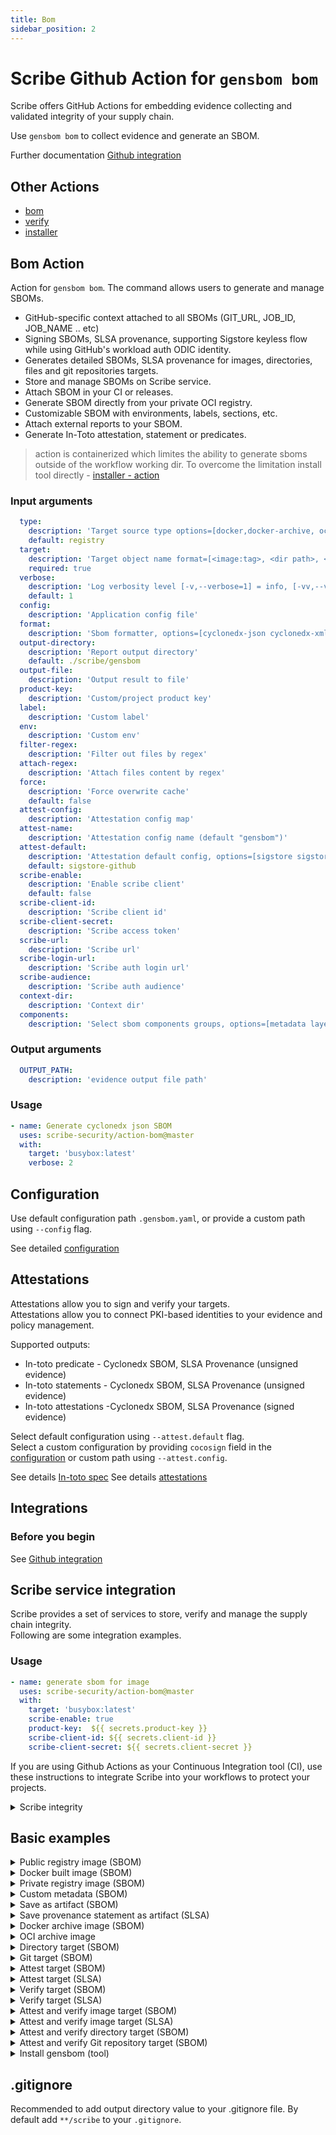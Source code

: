 ```yaml
---
title: Bom
sidebar_position: 2
---
```

# Scribe Github Action for `gensbom bom`
Scribe offers GitHub Actions for embedding evidence collecting and validated integrity of your supply chain.

Use `gensbom bom` to collect evidence and generate an SBOM.

Further documentation [Github integration](https://scribe-security.netlify.app/docs/ci-integrations/github/)


## Other Actions
* [bom](https://github.com/scribe-security/action-bom/README.md)
* [verify](https://github.com/scribe-security/action-verify/README.md)
* [installer](https://github.com/scribe-security/action-installer/README.md)
<!-- * [integrity report - action](https://github.com/scribe-security/action-report/README.md) -->

## Bom Action
Action for `gensbom bom`.
The command allows users to generate and manage SBOMs.
- GitHub-specific context attached to all SBOMs (GIT_URL, JOB_ID, JOB_NAME .. etc)
- Signing SBOMs, SLSA provenance, supporting Sigstore keyless flow while using GitHub's workload auth ODIC identity.
- Generates detailed SBOMs, SLSA provenance for images, directories, files and git repositories targets. 
- Store and manage SBOMs on Scribe service.
- Attach SBOM in your CI or releases.
- Generate SBOM directly from your private OCI registry.
- Customizable SBOM with environments, labels, sections, etc.
- Attach external reports to your SBOM.
- Generate In-Toto attestation, statement or predicates.

> action is containerized which limites the ability to generate sboms outside of the workflow working dir.
To overcome the limitation install tool directly - [installer - action](https://github.com/scribe-security/action-installer/README.md)

### Input arguments
```yaml
  type:
    description: 'Target source type options=[docker,docker-archive, oci-archive, dir, registry, git]'
    default: registry
  target:
    description: 'Target object name format=[<image:tag>, <dir path>, <git url>]'
    required: true
  verbose:
    description: 'Log verbosity level [-v,--verbose=1] = info, [-vv,--verbose=2] = debug'
    default: 1
  config:
    description: 'Application config file'
  format:
    description: 'Sbom formatter, options=[cyclonedx-json cyclonedx-xml attest-cyclonedx-json statement-cyclonedx-json predicate-cyclonedx-json attest-slsa statement-slsa predicate-slsa]'
  output-directory:
    description: 'Report output directory'
    default: ./scribe/gensbom
  output-file:
    description: 'Output result to file'
  product-key:
    description: 'Custom/project product key'
  label:
    description: 'Custom label'
  env:
    description: 'Custom env'
  filter-regex:
    description: 'Filter out files by regex'
  attach-regex:
    description: 'Attach files content by regex'
  force:
    description: 'Force overwrite cache'
    default: false
  attest-config:
    description: 'Attestation config map'
  attest-name:
    description: 'Attestation config name (default "gensbom")'
  attest-default:
    description: 'Attestation default config, options=[sigstore sigstore-github x509]'
    default: sigstore-github
  scribe-enable:
    description: 'Enable scribe client'
    default: false
  scribe-client-id:
    description: 'Scribe client id' 
  scribe-client-secret:
    description: 'Scribe access token' 
  scribe-url:
    description: 'Scribe url'
  scribe-login-url:
    description: 'Scribe auth login url' 
  scribe-audience:
    description: 'Scribe auth audience' 
  context-dir:
    description: 'Context dir' 
  components:
    description: 'Select sbom components groups, options=[metadata layers packages files dep] (default [metadata,layers,packages,files,dep])'
```

### Output arguments
```yaml
  OUTPUT_PATH:
    description: 'evidence output file path'
```

### Usage
```yaml
- name: Generate cyclonedx json SBOM
  uses: scribe-security/action-bom@master
  with:
    target: 'busybox:latest'
    verbose: 2
```

## Configuration

Use default configuration path `.gensbom.yaml`, or provide a custom path using `--config` flag.

See detailed [configuration](docs/configuration.md)

## Attestations 
Attestations allow you to sign and verify your targets. <br />
Attestations allow you to connect PKI-based identities to your evidence and policy management.  <br />

Supported outputs:
- In-toto predicate - Cyclonedx SBOM, SLSA Provenance (unsigned evidence)
- In-toto statements - Cyclonedx SBOM, SLSA Provenance (unsigned evidence)
- In-toto attestations -Cyclonedx SBOM, SLSA Provenance (signed evidence)

Select default configuration using `--attest.default` flag. <br />
Select a custom configuration by providing `cocosign` field in the [configuration](docs/configuration.md) or custom path using `--attest.config`.

See details [In-toto spec](https://github.com/in-toto/attestation)
See details [attestations](docs/attestations.md)

## Integrations

### Before you begin
See [Github integration](https://scribe-security.netlify.app/docs/ci-integrations/github/)

## Scribe service integration
Scribe provides a set of services to store, verify and manage the supply chain integrity. \
Following are some integration examples.

### Usage
```yaml
- name: generate sbom for image
  uses: scribe-security/action-bom@master
  with:
    target: 'busybox:latest'
    scribe-enable: true
    product-key:  ${{ secrets.product-key }}
    scribe-client-id: ${{ secrets.client-id }}
    scribe-client-secret: ${{ secrets.client-secret }}
```


If you are using Github Actions as your Continuous Integration tool (CI), use these instructions to integrate Scribe into your workflows to protect your projects.

<details>
  <summary>  Scribe integrity </summary>

Full workflow example of a workflow, upload evidence on source and image to Scribe. <br />
Verifying the  target integrity on Scribe.

```YAML
name: example workflow

on: 
  push:
    tags:
      - "*"

jobs:
  scribe-evidence-test:
    runs-on: ubuntu-latest
    steps:

      - uses: actions/checkout@v2
        with:
          fetch-depth: 0

      - uses: actions/checkout@v3
        with:
          repository: mongo-express/mongo-express
          ref: refs/tags/v1.0.0-alpha.4
          path: mongo-express-scm

      - name: gensbom Scm generate bom, upload to scribe
        id: gensbom_bom_scm
        uses: scribe-security/action-bom@master
        with:
           type: dir
           target: 'mongo-express-scm'
           verbose: 2
           scribe-enable: true
           product-key:  ${{ secrets.product-key }}
           scribe-client-id: ${{ secrets.client-id }}
           scribe-client-secret: ${{ secrets.client-secret }}

      - name: Build and push remote
        uses: docker/build-push-action@v2
        with:
          context: .
          push: true
          tags: mongo-express:1.0.0-alpha.4

      - name: gensbom Image generate bom, upload to scribe
        id: gensbom_bom_image
        uses: scribe-security/action-bom@master
        with:
           target: 'mongo-express:1.0.0-alpha.4'
           verbose: 2
           scribe-enable: true
           product-key:  ${{ secrets.product-key }}
           scribe-client-id: ${{ secrets.client-id }}
           scribe-client-secret: ${{ secrets.client-secret }}

      - uses: actions/upload-artifact@v3
        with:
          name: scribe-evidence
          path: |
            ${{ steps.gensbom_bom_scm.outputs.OUTPUT_PATH }}
            ${{ steps.gensbom_bom_image.outputs.OUTPUT_PATH }}
```
</details>

## Basic examples
<details>
  <summary>  Public registry image (SBOM) </summary>

Create SBOM for remote `busybox:latest` image.

```YAML
- name: Generate cyclonedx json SBOM
  uses: scribe-security/action-bom@master
  with:
    target: 'busybox:latest'
    format: json
``` 

</details>

<details>
  <summary>  Docker built image (SBOM) </summary>

Create SBOM for image built by local docker `image_name:latest` image, overwrite cache.

```YAML
- name: Generate cyclonedx json SBOM
  uses: scribe-security/action-bom@master
  with:
    type: docker
    target: 'image_name:latest'
    format: json
    force: true
``` 
</details>

<details>
  <summary>  Private registry image (SBOM) </summary>

Custom private registry, output verbose (debug level) log output.

```YAML
- name: Generate cyclonedx json SBOM
  uses: scribe-security/action-bom@master
  with:
    target: 'scribesecuriy.jfrog.io/scribe-docker-local/stub_remote:latest'
    verbose: 2
    force: true
```
</details>

<details>
  <summary>  Custom metadata (SBOM) </summary>

Custom metadata added to SBOM
Data will be included in the signed payload when the output is an attestation.
```YAML
- name: Generate cyclonedx json SBOM - add metadata - labels, envs, name
  id: gensbom_labels
  uses: scribe-security/action-bom@master
  with:
      target: 'busybox:latest'
      verbose: 2
      format: json
      force: true
      name: name_value
      env: test_env
      label: test_label
  env:
    test_env: test_env_value
```
</details>


<details>
  <summary> Save as artifact (SBOM) </summary>

Using action `output_path` you can access the generated SBOM and store it as an artifact.
```YAML
- name: Generate cyclonedx json SBOM
  id: gensbom_json
  uses: scribe-security/action-bom@master
  with:
    target: 'busybox:latest'
    format: json

- uses: actions/upload-artifact@v2
  with:
    name: gensbom-busybox-output-test
    path: ${{ steps.gensbom_json.outputs.OUTPUT_PATH }}
``` 
</details>

<details>
  <summary> Save provenance statement as artifact (SLSA) </summary>
Using action `output_path` you can access the generated SBOM and store it as an artifact.

```YAML
- name: Generate SLSA provenance statement
  id: gensbom_slsa_statement
  uses: scribe-security/action-bom@master
  with:
    target: 'busybox:latest'
    format: statement-slsa

- uses: actions/upload-artifact@v2
  with:
    name: scribe-evidence
    path: ${{ steps.gensbom_slsa_statement.outputs.OUTPUT_PATH }}
``` 
</details>

<details>
  <summary> Docker archive image (SBOM) </summary>

Create SBOM for local `docker save ...` output.
```YAML
- name: Build and save local docker archive
  uses: docker/build-push-action@v2
  with:
    context: .
    file: .GitHub/workflows/fixtures/Dockerfile_stub
    tags: scribesecuriy.jfrog.io/scribe-docker-public-local/stub_local:latest
    outputs: type=docker,dest=stub_local.tar

- name: Generate cyclonedx json SBOM
  uses: scribe-security/action-bom@master
  with:
    type: docker-archive
    target: '/GitHub/workspace/stub_local.tar'
``` 
</details>

<details>
  <summary> OCI archive image </summary>

Create SBOM for the local oci archive.

```YAML
- name: Build and save local oci archive
  uses: docker/build-push-action@v2
  with:
    context: .
    file: .GitHub/workflows/fixtures/Dockerfile_stub
    tags: scribesecuriy.jfrog.io/scribe-docker-public-local/stub_local:latest
    outputs: type=docker,dest=stub_oci_local.tar

- name: Generate cyclonedx json SBOM
  uses: scribe-security/action-bom@master
  with:
    type: oci-archive
    target: '/GitHub/workspace/stub_oci_local.tar'
``` 
</details>

<details>
  <summary> Directory target (SBOM) </summary>

Create SBOM for a local directory.

```YAML
- name: Create dir
  run: |
    mkdir testdir
    echo "test" > testdir/test.txt

- name: gensbom attest dir
  id: gensbom_attest_dir
  uses: scribe-security/action-bom@master
  with:
    type: dir
    target: 'testdir'
``` 
</details>


<details>
  <summary> Git target (SBOM) </summary>

Create SBOM for `mongo-express` remote git repository.

```YAML
- name: Generate cyclonedx json SBOM
  uses: scribe-security/action-bom@master
  with:
    type: git
    target: 'https://github.com/mongo-express/mongo-express.git'
    format: json
``` 

Create SBOM for `my_repo` local git repository.

```YAML

- uses: actions/checkout@v3
  with:
    fetch-depth: 0
    path: my_repo

- name: Generate cyclonedx json SBOM
  uses: scribe-security/action-bom@master
  with:
    type: git
    target: 'my_repo'
    format: json
``` 

</details>

<details>
  <summary> Attest target (SBOM) </summary>

Create and sign SBOM targets. <br />
By default the `sigstore-github` flow is used, GitHub workload identity and Sigstore (Fulcio, Rekor).

>Default attestation config **Required** `id-token` permission access. <br />


```YAML
job_example:
  runs-on: ubuntu-latest
  permissions:
    id-token: write
  steps:
    - name: gensbom attest
      uses: scribe-security/action-bom@master
      with:
          target: 'busybox:latest'
          format: attest
``` 

</details>

<details>
  <summary> Attest target (SLSA) </summary>

Create and sign SLSA targets. <br />
By default the `sigstore-github` flow is used, GitHub workload identity and Sigstore (Fulcio, Rekor).

>Default attestation config **Required** `id-token` permission access.

```YAML
job_example:
  runs-on: ubuntu-latest
  permissions:
    id-token: write
  steps:
    - name: gensbom attest
    uses: scribe-security/action-bom@master
    with:
        target: 'busybox:latest'
        format: attest-slsa
``` 
</details>

<details>
  <summary> Verify target (SBOM) </summary>

Verify targets against a signed attestation. <br />

Default attestation config: `sigstore-config` - sigstore (Fulcio, Rekor). <br />
Gensbom will look for both a bom or slsa attestation to verify against.  <br />

```YAML
- name: gensbom verify
  uses: scribe-security/action-verify@master
  with:
    target: 'busybox:latest'
``` 

</details>

<details>
  <summary> Verify target (SLSA) </summary>

Verify targets against a signed attestation. <br />

Default attestation config: `sigstore-config` - sigstore (Fulcio, Rekor). <br />
Gensbom will look for both a bom or slsa attestation to verify against. <br />

```YAML
- name: gensbom verify
  uses: scribe-security/action-verify@master
  with:
    target: 'busybox:latest'
    input-format: attest-slsa
``` 

</details>

<details>
  <summary> Attest and verify image target (SBOM) </summary>

Full job example of a image signing and verifying flow.

```YAML
gensbom-busybox-test:
  runs-on: ubuntu-latest
  permissions:
    contents: read
    packages: write
    id-token: write
  steps:

    - uses: actions/checkout@v2
      with:
        fetch-depth: 0

    - name: gensbom attest
      id: gensbom_attest
      uses: scribe-security/action-bom@master
      with:
          target: 'busybox:latest'
          verbose: 2
          format: attest
          force: true

    - name: gensbom verify
      id: gensbom_verify
      uses: scribe-security/action-verify@master
      with:
          target: 'busybox:latest'
          verbose: 2

    - uses: actions/upload-artifact@v2
      with:
        name: gensbom-busybox-test
        path: scribe/gensbom
``` 

</details>

<details>
  <summary> Attest and verify image target (SLSA) </summary>

Full job example of a image signing and verifying flow.

```YAML
gensbom-busybox-test:
  runs-on: ubuntu-latest
  permissions:
    contents: read
    packages: write
    id-token: write
  steps:

    - uses: actions/checkout@v2
      with:
        fetch-depth: 0

    - name: gensbom attest slsa
      id: gensbom_attest
      uses: scribe-security/action-bom@master
      with:
          target: 'busybox:latest'
          verbose: 2
          format: attest-slsa
          force: true

    - name: gensbom verify attest slsa
      id: gensbom_verify
      uses: scribe-security/action-verify@master
      with:
          target: 'busybox:latest'
          input-format: attest-slsa
          verbose: 2

    - uses: actions/upload-artifact@v2
      with:
        name: gensbom-busybox-test
        path: scribe/gensbom
``` 

</details>

<details>
  <summary> Attest and verify directory target (SBOM) </summary>

Full job example of a directory signing and verifying flow.

```YAML
gensbom-dir-test:
  runs-on: ubuntu-latest
  permissions:
    contents: read
    packages: write
    id-token: write
  steps:

    - uses: actions/checkout@v2
      with:
        fetch-depth: 0

    - name: gensbom attest workdir
      id: gensbom_attest_dir
      uses: scribe-security/action-bom@master
      with:
          type: dir
          target: '/GitHub/workspace/'
          verbose: 2
          format: attest
          force: true

    - name: gensbom verify workdir
      id: gensbom_verify_dir
      uses: scribe-security/action-verify@master
      with:
          type: dir
          target: '/GitHub/workspace/'
          verbose: 2
    
    - uses: actions/upload-artifact@v2
      with:
        name: gensbom-workdir-evidence
        path: |
          scribe/gensbom      
``` 

</details>

<details>
  <summary> Attest and verify Git repository target (SBOM) </summary>

Full job example of a git repository signing and verifying flow.
> Support for both local (path) and remote git (url) repositories.

```YAML
gensbom-dir-test:
  runs-on: ubuntu-latest
  permissions:
    contents: read
    packages: write
    id-token: write
  steps:

    - uses: actions/checkout@v3
      with:
        fetch-depth: 0

    - name: gensbom attest local repo
      id: gensbom_attest_dir
      uses: scribe-security/action-bom@master
      with:
          type: git
          target: '/GitHub/workspace/my_repo'
          verbose: 2
          format: attest
          force: true

    - name: gensbom verify local repo
      id: gensbom_verify_dir
      uses: scribe-security/action-verify@master
      with:
          type: git
          target: '/GitHub/workspace/my_repo'
          verbose: 2
    
    - uses: actions/upload-artifact@v3
      with:
        name: gensbom-git-evidence
        path: |
          scribe/gensbom      
``` 

</details>

<details>
  <summary> Install gensbom (tool) </summary>

Install gensbom as a tool
```YAML
- name: install gensbom
  uses: scribe-security/action-installer@master

- name: gensbom run
  run: |
    gensbom --version
    gensbom busybox:latest -vv
``` 
</details>

## .gitignore
Recommended to add output directory value to your .gitignore file.
By default add `**/scribe` to your `.gitignore`.


